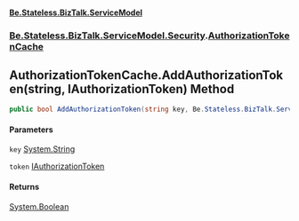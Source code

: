 #### [Be.Stateless.BizTalk.ServiceModel](README.md 'README')
### [Be.Stateless.BizTalk.ServiceModel.Security](Be.Stateless.BizTalk.ServiceModel.Security.md 'Be.Stateless.BizTalk.ServiceModel.Security').[AuthorizationTokenCache](AuthorizationTokenCache.md 'Be.Stateless.BizTalk.ServiceModel.Security.AuthorizationTokenCache')

## AuthorizationTokenCache.AddAuthorizationToken(string, IAuthorizationToken) Method

```csharp
public bool AddAuthorizationToken(string key, Be.Stateless.BizTalk.ServiceModel.Security.Tokens.IAuthorizationToken token);
```
#### Parameters

<a name='Be.Stateless.BizTalk.ServiceModel.Security.AuthorizationTokenCache.AddAuthorizationToken(string,Be.Stateless.BizTalk.ServiceModel.Security.Tokens.IAuthorizationToken).key'></a>

`key` [System.String](https://docs.microsoft.com/en-us/dotnet/api/System.String 'System.String')

<a name='Be.Stateless.BizTalk.ServiceModel.Security.AuthorizationTokenCache.AddAuthorizationToken(string,Be.Stateless.BizTalk.ServiceModel.Security.Tokens.IAuthorizationToken).token'></a>

`token` [IAuthorizationToken](IAuthorizationToken.md 'Be.Stateless.BizTalk.ServiceModel.Security.Tokens.IAuthorizationToken')

#### Returns
[System.Boolean](https://docs.microsoft.com/en-us/dotnet/api/System.Boolean 'System.Boolean')